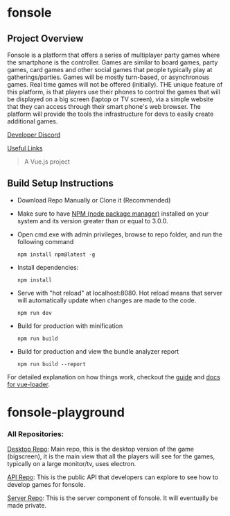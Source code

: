 # fonsole

## Project Overview 
Fonsole is a platform that offers a series of multiplayer party games where the smartphone is the controller. Games are similar to board games, party games, card games and other social games that people typically play at gatherings/parties. Games will be mostly turn-based, or asynchronous games. Real time games will not be offered (initially). THE unique feature of this platform, is that players use their phones to control the games that will be displayed on a big screen (laptop or TV screen), via a simple website that they can access through their smart phone's web browser. The platform will provide the tools the infrastructure for devs to easily create additional games. 

[Developer Discord](https://discord.gg/SmjaHGt)

[Useful Links](https://discord.gg/TZpJ4S8)

> A Vue.js project

## Build Setup Instructions
* Download Repo Manually or Clone it (Recommended)

* Make sure to have [NPM (node package manager)](https://www.npmjs.com/get-npm?utm_source=house&utm_medium=homepage&utm_campaign=free%20orgs&utm_term=Install%20npm) installed on your system and its version greater than or equal to 3.0.0. 

* Open cmd.exe with admin privileges, browse to repo folder, and run the following command

	```npm install npm@latest -g```

* Install dependencies:

  ```npm install```

* Serve with "hot reload" at localhost:8080. Hot reload means that server will automatically update when changes are made to the code.

  ```npm run dev```

* Build for production with minification

  ```npm run build```

* Build for production and view the bundle analyzer report

  ```npm run build --report```

For detailed explanation on how things work, checkout the [guide](http://vuejs-templates.github.io/webpack/) and [docs for vue-loader](http://vuejs.github.io/vue-loader).
# fonsole-playground

### All Repositories:
[Desktop Repo](https://github.com/darklordabc/fonsole-desktop): Main repo, this is the desktop version of the game (bigscreen), it is the main view that all the players will see for the games, typically on a large monitor/tv, uses electron.

[API Repo](https://github.com/darklordabc/fonsole-api): This is the public API that developers can explore to see how to develop games for fonsole.

[Server Repo](https://github.com/darklordabc/fonsole-server): This is the server component of fonsole. It will eventually be made private.
